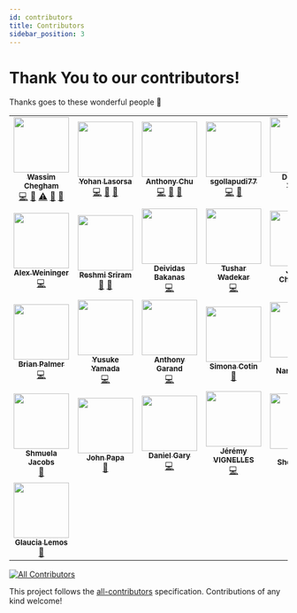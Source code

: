 ```yaml
---
id: contributors
title: Contributors
sidebar_position: 3
---
```


# Thank You to our contributors!

Thanks goes to these wonderful people 🎉

<!-- ALL-CONTRIBUTORS-LIST:START - Do not remove or modify this section -->
<!-- prettier-ignore-start -->
<!-- markdownlint-disable -->
<table>
  <tr>
    <td align="center"><a href="https://wassim.dev/"><img src="https://avatars.githubusercontent.com/u/1699357?v=4?s=100" width="100px;" alt=""/><br /><sub><b>Wassim Chegham</b></sub></a><br /><a href="https://github.com/Azure/static-web-apps-cli/commits?author=manekinekko" title="Code">💻</a> <a href="#maintenance-manekinekko" title="Maintenance">🚧</a> <a href="https://github.com/Azure/static-web-apps-cli/commits?author=manekinekko" title="Tests">⚠️</a> <a href="https://github.com/Azure/static-web-apps-cli/pulls?q=is%3Apr+reviewed-by%3Amanekinekko" title="Reviewed Pull Requests">👀</a> <a href="#tool-manekinekko" title="Tools">🔧</a></td>
    <td align="center"><a href="https://github.com/sinedied"><img src="https://avatars.githubusercontent.com/u/593151?v=4?s=100" width="100px;" alt=""/><br /><sub><b>Yohan Lasorsa</b></sub></a><br /><a href="https://github.com/Azure/static-web-apps-cli/commits?author=sinedied" title="Code">💻</a> <a href="https://github.com/Azure/static-web-apps-cli/commits?author=sinedied" title="Documentation">📖</a> <a href="https://github.com/Azure/static-web-apps-cli/pulls?q=is%3Apr+reviewed-by%3Asinedied" title="Reviewed Pull Requests">👀</a></td>
    <td align="center"><a href="https://anthonychu.ca/"><img src="https://avatars.githubusercontent.com/u/3982077?v=4?s=100" width="100px;" alt=""/><br /><sub><b>Anthony Chu</b></sub></a><br /><a href="https://github.com/Azure/static-web-apps-cli/commits?author=anthonychu" title="Code">💻</a> <a href="#projectManagement-anthonychu" title="Project Management">📆</a> <a href="https://github.com/Azure/static-web-apps-cli/commits?author=anthonychu" title="Documentation">📖</a></td>
    <td align="center"><a href="https://github.com/sgollapudi77"><img src="https://avatars.githubusercontent.com/u/85578033?v=4?s=100" width="100px;" alt=""/><br /><sub><b>sgollapudi77</b></sub></a><br /><a href="https://github.com/Azure/static-web-apps-cli/commits?author=sgollapudi77" title="Code">💻</a> <a href="#maintenance-sgollapudi77" title="Maintenance">🚧</a></td>
    <td align="center"><a href="https://devansuyadav.live/"><img src="https://avatars.githubusercontent.com/u/62554685?v=4?s=100" width="100px;" alt=""/><br /><sub><b>Devansu Yadav</b></sub></a><br /><a href="https://github.com/Azure/static-web-apps-cli/commits?author=Devansu-Yadav" title="Code">💻</a></td>
    <td align="center"><a href="https://www.aaron-powell.com/"><img src="https://avatars.githubusercontent.com/u/434140?v=4?s=100" width="100px;" alt=""/><br /><sub><b>Aaron Powell</b></sub></a><br /><a href="https://github.com/Azure/static-web-apps-cli/commits?author=aaronpowell" title="Code">💻</a></td>
    <td align="center"><a href="https://github.com/horihiro"><img src="https://avatars.githubusercontent.com/u/4566555?v=4?s=100" width="100px;" alt=""/><br /><sub><b>Hirofumi Horikawa</b></sub></a><br /><a href="https://github.com/Azure/static-web-apps-cli/commits?author=horihiro" title="Code">💻</a></td>
  </tr>
  <tr>
    <td align="center"><a href="https://github.com/alexweininger"><img src="https://avatars.githubusercontent.com/u/12476526?v=4?s=100" width="100px;" alt=""/><br /><sub><b>Alex Weininger</b></sub></a><br /><a href="https://github.com/Azure/static-web-apps-cli/commits?author=alexweininger" title="Code">💻</a></td>
    <td align="center"><a href="https://github.com/Reshmi-Sriram"><img src="https://avatars.githubusercontent.com/u/85954235?v=4?s=100" width="100px;" alt=""/><br /><sub><b>Reshmi Sriram</b></sub></a><br /><a href="https://github.com/Azure/static-web-apps-cli/commits?author=Reshmi-Sriram" title="Documentation">📖</a> <a href="#projectManagement-Reshmi-Sriram" title="Project Management">📆</a></td>
    <td align="center"><a href="https://bakanas.lt/"><img src="https://avatars.githubusercontent.com/u/13733045?v=4?s=100" width="100px;" alt=""/><br /><sub><b>Deividas Bakanas</b></sub></a><br /><a href="https://github.com/Azure/static-web-apps-cli/commits?author=DeividasBakanas" title="Code">💻</a></td>
    <td align="center"><a href="http://tush.wordpress.com/"><img src="https://avatars.githubusercontent.com/u/153876?v=4?s=100" width="100px;" alt=""/><br /><sub><b>Tushar Wadekar</b></sub></a><br /><a href="https://github.com/Azure/static-web-apps-cli/commits?author=tush" title="Code">💻</a></td>
    <td align="center"><a href="http://jameschambers.com/"><img src="https://avatars.githubusercontent.com/u/1197383?v=4?s=100" width="100px;" alt=""/><br /><sub><b>James Chambers</b></sub></a><br /><a href="https://github.com/Azure/static-web-apps-cli/commits?author=MisterJames" title="Documentation">📖</a></td>
    <td align="center"><a href="https://www.watfordconsulting.com/"><img src="https://avatars.githubusercontent.com/u/5949502?v=4?s=100" width="100px;" alt=""/><br /><sub><b>Daniel Watford</b></sub></a><br /><a href="https://github.com/Azure/static-web-apps-cli/commits?author=danwatford" title="Code">💻</a></td>
    <td align="center"><a href="http://www.jenlooper.com/"><img src="https://avatars.githubusercontent.com/u/1450004?v=4?s=100" width="100px;" alt=""/><br /><sub><b>Jen Looper</b></sub></a><br /><a href="https://github.com/Azure/static-web-apps-cli/commits?author=jlooper" title="Documentation">📖</a></td>
  </tr>
  <tr>
    <td align="center"><a href="http://codekitchen.net/"><img src="https://avatars.githubusercontent.com/u/52172?v=4?s=100" width="100px;" alt=""/><br /><sub><b>Brian Palmer</b></sub></a><br /><a href="https://github.com/Azure/static-web-apps-cli/commits?author=codekitchen" title="Code">💻</a></td>
    <td align="center"><a href="http://teitoku-window.hatenablog.com/"><img src="https://avatars.githubusercontent.com/u/1955233?v=4?s=100" width="100px;" alt=""/><br /><sub><b>Yusuke Yamada</b></sub></a><br /><a href="https://github.com/Azure/static-web-apps-cli/commits?author=yamachu" title="Code">💻</a></td>
    <td align="center"><a href="https://github.com/garand"><img src="https://avatars.githubusercontent.com/u/82437?v=4?s=100" width="100px;" alt=""/><br /><sub><b>Anthony Garand</b></sub></a><br /><a href="https://github.com/Azure/static-web-apps-cli/commits?author=garand" title="Code">💻</a></td>
    <td align="center"><a href="https://github.com/simonaco"><img src="https://avatars.githubusercontent.com/u/1573904?v=4?s=100" width="100px;" alt=""/><br /><sub><b>Simona Cotin</b></sub></a><br /><a href="https://github.com/Azure/static-web-apps-cli/commits?author=simonaco" title="Documentation">📖</a></td>
    <td align="center"><a href="http://www.linkedin.com/in/nityan"><img src="https://avatars.githubusercontent.com/u/279083?v=4?s=100" width="100px;" alt=""/><br /><sub><b>Nitya Narasimhan</b></sub></a><br /><a href="https://github.com/Azure/static-web-apps-cli/commits?author=nitya" title="Documentation">📖</a></td>
    <td align="center"><a href="https://github.com/GeekTrainer"><img src="https://avatars.githubusercontent.com/u/6109729?v=4?s=100" width="100px;" alt=""/><br /><sub><b>Christopher Harrison</b></sub></a><br /><a href="https://github.com/Azure/static-web-apps-cli/commits?author=GeekTrainer" title="Code">💻</a></td>
    <td align="center"><a href="https://www.santoshyadav.dev/"><img src="https://avatars.githubusercontent.com/u/11923975?v=4?s=100" width="100px;" alt=""/><br /><sub><b>Santosh Yadav</b></sub></a><br /><a href="https://github.com/Azure/static-web-apps-cli/commits?author=santoshyadavdev" title="Code">💻</a></td>
  </tr>
  <tr>
    <td align="center"><a href="https://github.com/shmool"><img src="https://avatars.githubusercontent.com/u/4953875?v=4?s=100" width="100px;" alt=""/><br /><sub><b>Shmuela Jacobs</b></sub></a><br /><a href="https://github.com/Azure/static-web-apps-cli/commits?author=shmool" title="Documentation">📖</a></td>
    <td align="center"><a href="http://johnpapa.net/"><img src="https://avatars.githubusercontent.com/u/1202528?v=4?s=100" width="100px;" alt=""/><br /><sub><b>John Papa</b></sub></a><br /><a href="https://github.com/Azure/static-web-apps-cli/commits?author=johnpapa" title="Documentation">📖</a></td>
    <td align="center"><a href="https://github.com/danielgary"><img src="https://avatars.githubusercontent.com/u/5438098?v=4?s=100" width="100px;" alt=""/><br /><sub><b>Daniel Gary</b></sub></a><br /><a href="https://github.com/Azure/static-web-apps-cli/commits?author=danielgary" title="Code">💻</a></td>
    <td align="center"><a href="https://github.com/jeremyVignelles"><img src="https://avatars.githubusercontent.com/u/3399355?v=4?s=100" width="100px;" alt=""/><br /><sub><b>Jérémy VIGNELLES</b></sub></a><br /><a href="https://github.com/Azure/static-web-apps-cli/commits?author=jeremyVignelles" title="Code">💻</a></td>
    <td align="center"><a href="http://craigshoemaker.io/"><img src="https://avatars.githubusercontent.com/u/127797?v=4?s=100" width="100px;" alt=""/><br /><sub><b>Craig Shoemaker</b></sub></a><br /><a href="https://github.com/Azure/static-web-apps-cli/commits?author=craigshoemaker" title="Documentation">📖</a></td>
    <td align="center"><a href="https://github.com/anfibiacreativa"><img src="https://avatars.githubusercontent.com/u/4014025?v=4?s=100" width="100px;" alt=""/><br /><sub><b>Natalia Venditto</b></sub></a><br /><a href="#research-anfibiacreativa" title="Research">🔬</a> <a href="#userTesting-anfibiacreativa" title="User Testing">📓</a> <a href="https://github.com/Azure/static-web-apps-cli/commits?author=anfibiacreativa" title="Documentation">📖</a></td>
    <td align="center"><a href="https://fhinkel.rocks/"><img src="https://avatars.githubusercontent.com/u/101553?v=4?s=100" width="100px;" alt=""/><br /><sub><b>F. Hinkelmann</b></sub></a><br /><a href="#userTesting-fhinkel" title="User Testing">📓</a></td>
  </tr>
  <tr>
    <td align="center"><a href="https://github.com/glaucia86"><img src="https://avatars.githubusercontent.com/u/1631477?v=4?s=100" width="100px;" alt=""/><br /><sub><b>Glaucia Lemos</b></sub></a><br /><a href="#userTesting-glaucia86" title="User Testing">📓</a></td>
  </tr>
</table>

<!-- markdownlint-restore -->
<!-- prettier-ignore-end -->

<!-- ALL-CONTRIBUTORS-LIST:END -->

<!-- ALL-CONTRIBUTORS-BADGE:START - Do not remove or modify this section -->
[![All Contributors](https://img.shields.io/badge/all_contributors-29-orange.svg?style=flat-square)](#contributors-)
<!-- ALL-CONTRIBUTORS-BADGE:END -->

This project follows the [all-contributors](https://github.com/all-contributors/all-contributors) specification. Contributions of any kind welcome!
